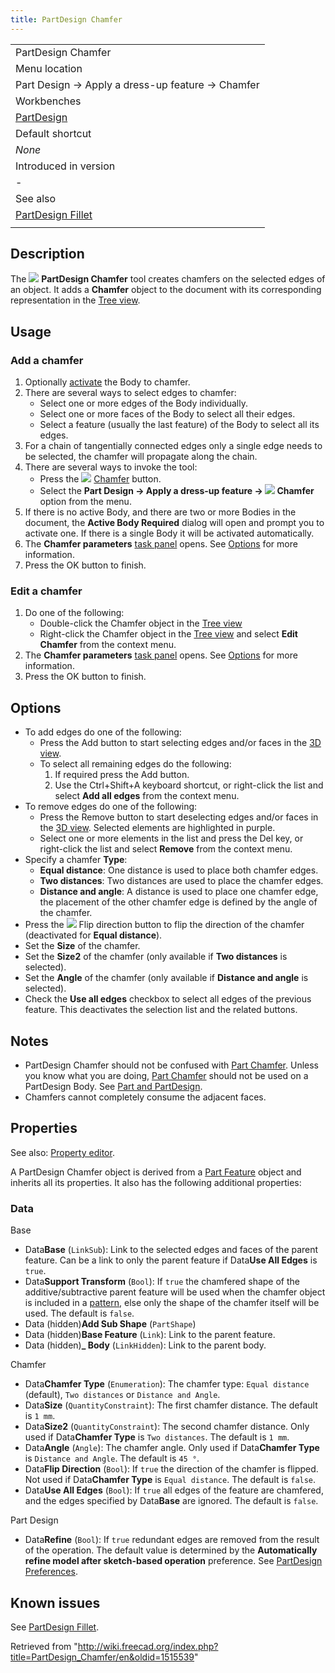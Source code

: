 ```yaml
---
title: PartDesign Chamfer
---
```


|                                                             |
| ----------------------------------------------------------- |
| PartDesign Chamfer                                          |
| Menu location                                               |
| Part Design → Apply a dress-up feature → Chamfer            |
| Workbenches                                                 |
| [PartDesign](/PartDesign_Workbench "PartDesign Workbench")  |
| Default shortcut                                            |
| _None_                                                      |
| Introduced in version                                       |
| -                                                           |
| See also                                                    |
| [PartDesign Fillet](/PartDesign_Fillet "PartDesign Fillet") |
|                                                             |

## Description

The ![](/images/PartDesign_Chamfer.svg) **PartDesign Chamfer** tool creates chamfers on the selected edges of an object. It adds a **Chamfer** object to the document with its corresponding representation in the [Tree view](/Tree_view "Tree view").

## Usage

### Add a chamfer

1. Optionally [activate](/PartDesign_Body#Active_status "PartDesign Body") the Body to chamfer.
2. There are several ways to select edges to chamfer:
   - Select one or more edges of the Body individually.
   - Select one or more faces of the Body to select all their edges.
   - Select a feature (usually the last feature) of the Body to select all its edges.
3. For a chain of tangentially connected edges only a single edge needs to be selected, the chamfer will propagate along the chain.
4. There are several ways to invoke the tool:
   - Press the ![](/images/PartDesign_Chamfer.svg) [Chamfer](/PartDesign_Chamfer "PartDesign Chamfer") button.
   - Select the **Part Design → Apply a dress-up feature → ![](/images/PartDesign_Chamfer.svg) Chamfer** option from the menu.
5. If there is no active Body, and there are two or more Bodies in the document, the **Active Body Required** dialog will open and prompt you to activate one. If there is a single Body it will be activated automatically.
6. The **Chamfer parameters** [task panel](/Task_panel "Task panel") opens. See [Options](#Options) for more information.
7. Press the OK button to finish.

### Edit a chamfer

1. Do one of the following:
   - Double-click the Chamfer object in the [Tree view](/Tree_view "Tree view")
   - Right-click the Chamfer object in the [Tree view](/Tree_view "Tree view") and select **Edit Chamfer** from the context menu.
2. The **Chamfer parameters** [task panel](/Task_panel "Task panel") opens. See [Options](#Options) for more information.
3. Press the OK button to finish.

## Options

- To add edges do one of the following:
  - Press the Add button to start selecting edges and/or faces in the [3D view](/3D_view "3D view").
  - To select all remaining edges do the following:
    1. If required press the Add button.
    2. Use the Ctrl+Shift+A keyboard shortcut, or right-click the list and select **Add all edges** from the context menu.
- To remove edges do one of the following:
  - Press the Remove button to start deselecting edges and/or faces in the [3D view](/3D_view "3D view"). Selected elements are highlighted in purple.
  - Select one or more elements in the list and press the Del key, or right-click the list and select **Remove** from the context menu.
- Specify a chamfer **Type**:
  - **Equal distance**: One distance is used to place both chamfer edges.
  - **Two distances**: Two distances are used to place the chamfer edges.
  - **Distance and angle**: A distance is used to place one chamfer edge, the placement of the other chamfer edge is defined by the angle of the chamfer.
- Press the ![](/images/PartDesign_Flip_Direction.svg) Flip direction button to flip the direction of the chamfer (deactivated for **Equal distance**).
- Set the **Size** of the chamfer.
- Set the **Size2** of the chamfer (only available if **Two distances** is selected).
- Set the **Angle** of the chamfer (only available if **Distance and angle** is selected).
- Check the **Use all edges** checkbox to select all edges of the previous feature. This deactivates the selection list and the related buttons.

## Notes

- PartDesign Chamfer should not be confused with [Part Chamfer](/Part_Chamfer "Part Chamfer"). Unless you know what you are doing, [Part Chamfer](/Part_Chamfer "Part Chamfer") should not be used on a PartDesign Body. See [Part and PartDesign](/Part_and_PartDesign "Part and PartDesign").
- Chamfers cannot completely consume the adjacent faces.

## Properties

See also: [Property editor](/Property_editor "Property editor").

A PartDesign Chamfer object is derived from a [Part Feature](/Part_Feature "Part Feature") object and inherits all its properties. It also has the following additional properties:

### Data

Base

- Data**Base** (`LinkSub`): Link to the selected edges and faces of the parent feature. Can be a link to only the parent feature if Data**Use All Edges** is `true`.
- Data**Support Transform** (`Bool`): If `true` the chamfered shape of the additive/subtractive parent feature will be used when the chamfer object is included in a [pattern](/PartDesign_Workbench#Transformation_tools "PartDesign Workbench"), else only the shape of the chamfer itself will be used. The default is `false`.
- Data (hidden)**Add Sub Shape** (`PartShape`)
- Data (hidden)**Base Feature** (`Link`): Link to the parent feature.
- Data (hidden)**\_ Body** (`LinkHidden`): Link to the parent body.

Chamfer

- Data**Chamfer Type** (`Enumeration`): The chamfer type: `Equal distance` (default), `Two distances` or `Distance and Angle`.
- Data**Size** (`QuantityConstraint`): The first chamfer distance. The default is `1 mm`.
- Data**Size2** (`QuantityConstraint`): The second chamfer distance. Only used if Data**Chamfer Type** is `Two distances`. The default is `1 mm`.
- Data**Angle** (`Angle`): The chamfer angle. Only used if Data**Chamfer Type** is `Distance and Angle`. The default is `45 °`.
- Data**Flip Direction** (`Bool`): If `true` the direction of the chamfer is flipped. Not used if Data**Chamfer Type** is `Equal distance`. The default is `false`.
- Data**Use All Edges** (`Bool`): If `true` all edges of the feature are chamfered, and the edges specified by Data**Base** are ignored. The default is `false`.

Part Design

- Data**Refine** (`Bool`): If `true` redundant edges are removed from the result of the operation. The default value is determined by the **Automatically refine model after sketch-based operation** preference. See [PartDesign Preferences](/PartDesign_Preferences#General "PartDesign Preferences").

## Known issues

See [PartDesign Fillet](/PartDesign_Fillet#Known_issues "PartDesign Fillet").

Retrieved from "<http://wiki.freecad.org/index.php?title=PartDesign_Chamfer/en&oldid=1515539>"
